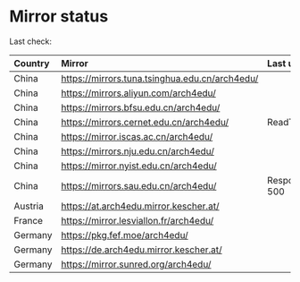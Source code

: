 <script src="./time.js"></script>
# Mirror status
Last check: <script type="text/javascript">localize(1747819685.282099);</script>

|Country|Mirror|Last update|
|:------|:-----|:----------|
|China|https://mirrors.tuna.tsinghua.edu.cn/arch4edu/|<script type="text/javascript">localize(1747766760);</script>|
|China|https://mirrors.aliyun.com/arch4edu/|<script type="text/javascript">localize(1747809969);</script>|
|China|https://mirrors.bfsu.edu.cn/arch4edu/|<script type="text/javascript">localize(1747766760);</script>|
|China|https://mirrors.cernet.edu.cn/arch4edu/|ReadTimeout|
|China|https://mirror.iscas.ac.cn/arch4edu/|<script type="text/javascript">localize(1747766760);</script>|
|China|https://mirrors.nju.edu.cn/arch4edu/|<script type="text/javascript">localize(1747723611);</script>|
|China|https://mirror.nyist.edu.cn/arch4edu/|<script type="text/javascript">localize(1747766760);</script>|
|China|https://mirrors.sau.edu.cn/arch4edu/|Response 500|
|Austria|https://at.arch4edu.mirror.kescher.at/|<script type="text/javascript">localize(1747766760);</script>|
|France|https://mirror.lesviallon.fr/arch4edu/|<script type="text/javascript">localize(1747809969);</script>|
|Germany|https://pkg.fef.moe/arch4edu/|<script type="text/javascript">localize(1747766760);</script>|
|Germany|https://de.arch4edu.mirror.kescher.at/|<script type="text/javascript">localize(1747766760);</script>|
|Germany|https://mirror.sunred.org/arch4edu/|<script type="text/javascript">localize(1747766760);</script>|

<script src="./tablefilter/tablefilter.js"></script>
<script src="./table.js"></script>